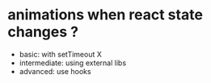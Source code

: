 # animations when react state changes ?

- basic: with setTimeout X
- intermediate: using external libs
- advanced: use hooks
